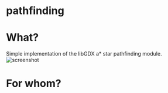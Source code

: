 # pathfinding
# What? #
Simple implementation of the libGDX a* star pathfinding module.
![screenshot](https://user-images.githubusercontent.com/26798159/33233398-f305924e-d215-11e7-9c31-9a6b5a7c7d9b.JPG)
# For whom? #

